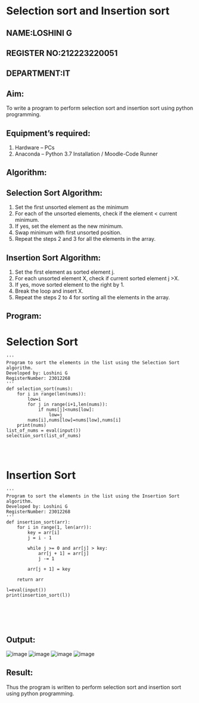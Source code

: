 # Selection sort and Insertion sort
## NAME:LOSHINI G
## REGISTER NO:212223220051
## DEPARTMENT:IT
## Aim:
To write a program to perform selection sort and insertion sort using python programming.
## Equipment’s required:
1.	Hardware – PCs
2.	Anaconda – Python 3.7 Installation / Moodle-Code Runner
## Algorithm:
## Selection Sort Algorithm:
1.	Set the first unsorted element as the minimum
2.	For each of the unsorted elements, check if the element < current minimum.
3.	If yes, set the element as the new minimum.
4.	Swap minimum with first unsorted position.
5.	Repeat the steps 2 and 3 for all the elements in the array.
## Insertion Sort Algorithm:
1.	Set the first element as sorted element j.
2.	For each unsorted element X, check if current sorted element j >X.
3.	If yes, move sorted element to the right by 1.
4.	Break the loop and insert X.
5.	Repeat the steps 2 to 4 for sorting all the elements in the array.
## Program:
# Selection Sort
```
''' 
Program to sort the elements in the list using the Selection Sort algorithm.
Developed by: Loshini G
RegisterNumber: 23012268
'''
def selection_sort(nums):
    for i in range(len(nums)):
        low=i
        for j in range(i+1,len(nums)):
            if nums[j]<nums[low]:
                low=j
        nums[i],nums[low]=nums[low],nums[i]
    print(nums)    
list_of_nums = eval(input())
selection_sort(list_of_nums)




```
# Insertion Sort
```
''' 
Program to sort the elements in the list using the Insertion Sort algorithm.
Developed by: Loshini G
RegisterNumber: 23012268
'''
def insertion_sort(arr):
    for i in range(1, len(arr)):
        key = arr[i]
        j = i - 1

        while j >= 0 and arr[j] > key:
            arr[j + 1] = arr[j]
            j -= 1
        
        arr[j + 1] = key
    
    return arr
    
l=eval(input())
print(insertion_sort(l))






```

## Output:
![image](https://github.com/user-attachments/assets/f4e71193-b76c-4e74-bd28-a388861c3384)
![image](https://github.com/user-attachments/assets/2233e5c5-9247-48e9-a326-c51ed48c9833)
![image](https://github.com/user-attachments/assets/9eca1ec6-4377-4a95-9dd7-81d93021cf69)
![image](https://github.com/user-attachments/assets/d5aef9fe-f379-4824-85fb-fb6c18b2a945)




## Result:
Thus the program is written to perform selection sort and insertion sort using python programming.
